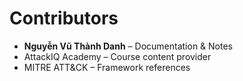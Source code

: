 # Contributors

- **Nguyễn Vũ Thành Danh** – Documentation & Notes  
- AttackIQ Academy – Course content provider  
- MITRE ATT&CK – Framework references  

